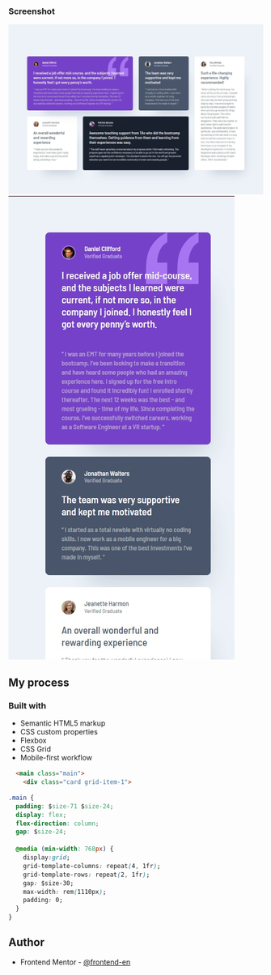 
### Screenshot

![](./images/Screenshot_desc.jpg)
![](./images/Screenshot_mob.jpg)


## My process

### Built with

- Semantic HTML5 markup
- CSS custom properties
- Flexbox
- CSS Grid
- Mobile-first workflow

```html
  <main class="main">
    <div class="card grid-item-1">
```
```css
.main {
  padding: $size-71 $size-24;
  display: flex;
  flex-direction: column;
  gap: $size-24;

  @media (min-width: 768px) {
    display:grid;
    grid-template-columns: repeat(4, 1fr);
    grid-template-rows: repeat(2, 1fr);
    gap: $size-30;
    max-width: rem(1110px);
    padding: 0;
  }
}
```

## Author

- Frontend Mentor - [@frontend-en](https://www.frontendmentor.io/profile/frontend-en)